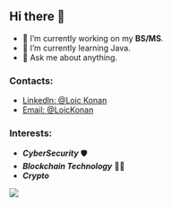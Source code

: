 ## Hi there 👋 


- 🔭 I’m currently working on my **BS/MS**.
- 🌱 I’m currently learning Java.
- 💬 Ask me about anything.

### Contacts:
- [Linkedln: @Loic Konan](https://www.linkedin.com/in/loickonan/)
- [Email: @LoicKonan](loickonan.lk@gmail.com)

### Interests:
- ***CyberSecurity*** 🛡️
- ***Blockchain Technology*** 👨‍💻
- ***Crypto***

<img src="https://github-readme-stats.vercel.app/api?username=LoicKonan&&show_icons=true&title_color=ffffff&icon_color=bb2acf&text_color=daf7dc&bg_color=151515">
